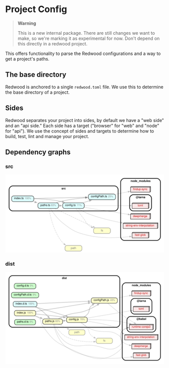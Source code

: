 # Project Config

> **Warning**
>
> This is a new internal package. There are still changes we want to make, so we're marking it as experimental for now. Don't depend on this directly in a redwood project.

This offers functionality to parse the Redwood configurations and a way to get a project's paths.

## The base directory

Redwood is anchored to a single `redwood.toml` file. We use this to determine the base directory of a project.

## Sides

Redwood separates your project into sides, by default we have a "web side" and an "api side." Each side has a target ("browser" for "web" and "node" for "api"). We use the concept of sides and targets to determine how to build, test, lint and manage your project.

## Dependency graphs

### src

![src](./dependency-graph-src.svg)

### dist

![dist](./dependency-graph-dist.svg)
